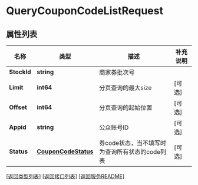 # QueryCouponCodeListRequest

## 属性列表

名称 | 类型 | 描述 | 补充说明
------------ | ------------- | ------------- | -------------
**StockId** | **string** | 商家券批次号 | 
**Limit** | **int64** | 分页查询的最大size | [可选] 
**Offset** | **int64** | 分页查询的起始位置 | [可选] 
**Appid** | **string** | 公众账号ID | [可选] 
**Status** | [**CouponCodeStatus**](CouponCodeStatus.md) | 券code状态，当不填写时为查询所有状态的code列表 | [可选] 

[\[返回类型列表\]](README.md#类型列表)
[\[返回接口列表\]](README.md#接口列表)
[\[返回服务README\]](README.md)


